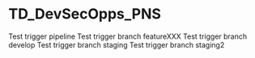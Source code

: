 # TD_DevSecOpps_PNS

Test trigger pipeline
Test trigger branch featureXXX
Test trigger branch develop
Test trigger branch staging
Test trigger branch staging2
